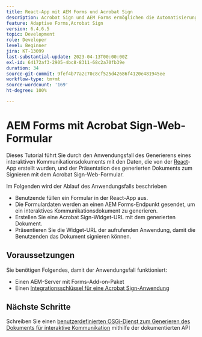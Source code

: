 ```yaml
---
title: React-App mit AEM Forms und Acrobat Sign
description: Acrobat Sign und AEM Forms ermöglichen die Automatisierung komplexer Transaktionen und die Einbeziehung legaler E-Signaturen als Teil einer nahtlosen digitalen Erfahrung.
feature: Adaptive Forms,Acrobat Sign
version: 6.4,6.5
topic: Development
role: Developer
level: Beginner
jira: KT-13099
last-substantial-update: 2023-04-13T00:00:00Z
exl-id: 64172af3-2905-4bc8-8311-68c2a70fb39e
duration: 34
source-git-commit: 9fef4b77a2c70c8cf525d42686f4120e481945ee
workflow-type: tm+mt
source-wordcount: '169'
ht-degree: 100%

---
```


# AEM Forms mit Acrobat Sign-Web-Formular


Dieses Tutorial führt Sie durch den Anwendungsfall des Generierens eines interaktiven Kommunikationsdokuments mit den Daten, die von der [React](https://react.dev/)-App erstellt wurden, und der Präsentation des generierten Dokuments zum Signieren mit dem Acrobat Sign-Web-Formular.

Im Folgenden wird der Ablauf des Anwendungsfalls beschrieben

* Benutzende füllen ein Formular in der React-App aus.
* Die Formulardaten werden an einen AEM Forms-Endpunkt gesendet, um ein interaktives Kommunikationsdokument zu generieren.
* Erstellen Sie eine Acrobat Sign-Widget-URL mit dem generierten Dokument.
* Präsentieren Sie die Widget-URL der aufrufenden Anwendung, damit die Benutzenden das Dokument signieren können.

## Voraussetzungen

Sie benötigen Folgendes, damit der Anwendungsfall funktioniert:

* Einen AEM-Server mit Forms-Add-on-Paket
* Einen [Integrationsschlüssel für eine Acrobat Sign-Anwendung](https://helpx.adobe.com/sign/kb/how-to-create-an-integration-key.html)

## Nächste Schritte

Schreiben Sie einen [benutzerdefinierten OSGi-Dienst zum Generieren des Dokuments für interaktive Kommunikation](./create-ic-document.md) mithilfe der dokumentierten API
